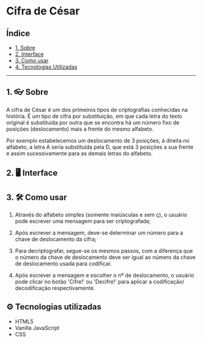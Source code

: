 # Cifra de César

## Índice

- [1. Sobre](#1-Sobre)
- [2. Interface](#2-Interface)
- [3. Como usar](#3-como-usar)
- [4. Tecnologias Utilizadas](#4-tecnologias-utilizadas)
---

## 1. 👓 Sobre

 A cifra de César é um dos primeiros tipos de criptografias conhecidas na história. É um tipo de cifra por substituição, em que cada letra do texto original é substituida por outra que se encontra há um número fixo de posições (deslocamento) mais a frente do mesmo alfabeto.

Por exemplo estabelecemos um deslocamento de 3 posições, á direita no alfabeto, a letra A seria substituída pela D, que está 3 posições a sua frente e assim sucessivamente para as demais letras do alfabeto.

## 2. 🖥️ Interface

## 3. 🛠️ Como usar

1. Através do alfabeto simples (somente maiúsculas e sem ç), o usuário pode escrever uma mensagem para ser criptografada;

2. Após escrever a mensagem, deve-se determinar um número para a chave de deslocamento da cifra;

3. Para decriptografar, segue-se os mesmos passos, com a diferença que o número da chave de deslocamento deve ser igual ao número da chave de deslocamento usada para codificar.

4. Após escrever a mensagem e escolher o nº de deslocamento, o usuário pode clicar no botão 'Cifre!' ou 'Decifre!' para aplicar a codificação/ decodificação respectivamente.

## ⚙️ Tecnologias utilizadas
*   HTML5
*   Vanilla JavaScript
*   CSS





